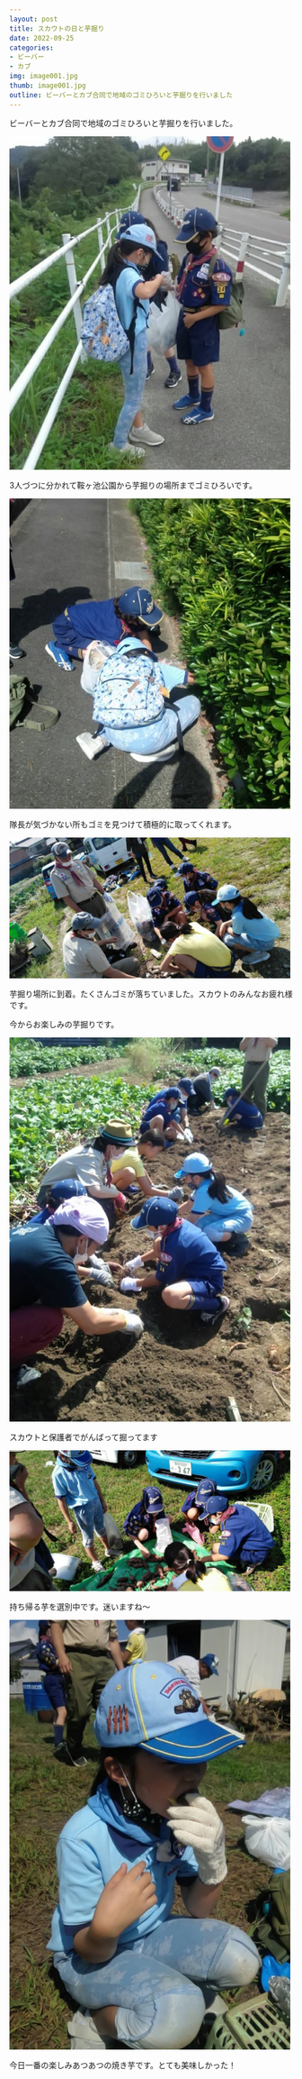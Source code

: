 ```yaml
---
layout: post
title: スカウトの日と芋掘り
date: 2022-09-25
categories:
- ビーバー
- カブ
img: image001.jpg
thumb: image001.jpg
outline: ビーバーとカブ合同で地域のゴミひろいと芋掘りを行いました
---
```


ビーバーとカブ合同で地域のゴミひろいと芋掘りを行いました。

<img src="/assets/img/blog/2022-09-25-スカウトの日と芋掘り/image002.jpg" width="500px">

3人づつに分かれて鞍ヶ池公園から芋掘りの場所までゴミひろいです。

<img src="/assets/img/blog/2022-09-25-スカウトの日と芋掘り/image003.jpg" width="500px">

隊長が気づかない所もゴミを見つけて積極的に取ってくれます。

<img src="/assets/img/blog/2022-09-25-スカウトの日と芋掘り/image004.jpg" width="500px">

芋掘り場所に到着。たくさんゴミが落ちていました。スカウトのみんなお疲れ様です。

今からお楽しみの芋掘りです。

<img src="/assets/img/blog/2022-09-25-スカウトの日と芋掘り/image005.jpg" width="500px">

スカウトと保護者でがんばって掘ってます

<img src="/assets/img/blog/2022-09-25-スカウトの日と芋掘り/image006.jpg" width="500px">

持ち帰る芋を選別中です。迷いますね～

<img src="/assets/img/blog/2022-09-25-スカウトの日と芋掘り/image007.jpg" width="500px">

今日一番の楽しみあつあつの焼き芋です。とても美味しかった！
